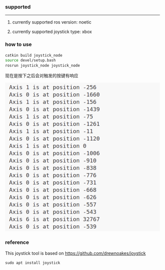 
### supported

---

1. currently supported ros version:
noetic

2. currently supported joystick type:
xbox 

### how to use

```bash
catkin build joystick_node
source devel/setup.bash
rosrun joystick_node joystick_node
```


现在是按下之后会对触发的按键有响应

![alt text](image.png)

### reference

This joystick tool is based on https://github.com/drewnoakes/joystick

```
sudo apt install joystick
```
